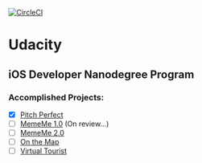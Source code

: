 [![CircleCI](https://circleci.com/gh/Anastasia-Petrova/Udacity.svg?style=svg)](https://circleci.com/gh/Anastasia-Petrova/Udacity)

# Udacity

## iOS Developer Nanodegree Program

### Accomplished Projects:

- [x] [Pitch Perfect](https://github.com/Anastasia-Petrova/Udacity/tree/master/PitchPerfect)
- [ ] [MemeMe 1.0](https://github.com/Anastasia-Petrova/Udacity/tree/master/MemeMe%201.0) (On review...)
- [ ] [MemeMe 2.0](https://github.com/Anastasia-Petrova/Udacity/tree/master/MemeMe%202.0)
- [ ] [On the Map](https://github.com/Anastasia-Petrova/Udacity/tree/master/On%20the%20Map)
- [ ] [Virtual Tourist](https://github.com/Anastasia-Petrova/Udacity/tree/master/Virtual%20Tourist)